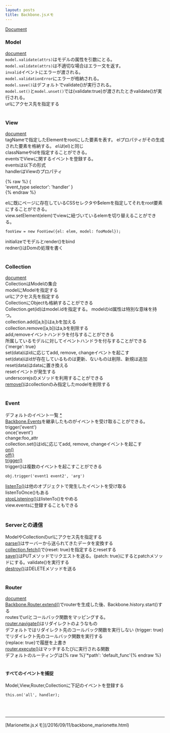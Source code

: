 ```yaml
---
layout: posts
title: Backbone.jsメモ
---
```

[Document](http://backbonejs.org/)  

### Model
[document](http://backbonejs.org/#Model)  
`model.validate(attrs)`はモデルの属性を引数にとる。  
`model.validate(attrs)`は不適切な場合はエラー文を返す。  
`invalid`イベントにエラーが渡される。   
`model.validationError`にエラーが格納される。  
`model.save()`はデフォルトでvalidate()が実行される。  
`model.set()`と`model.unset()`では{validate:true}が渡されたときvalidate()が実行される。  
urlにアクセス先を指定する  
<br>

### View
[document](http://backbonejs.org/#View)  
tagNameで指定したElementをrootにした要素を表す。
elプロパティがその生成された要素を格納する。
$elは$(el)と同じ  
classNameやidを指定することができる。  
eventsでViewに関するイベントを登録する。  
eventsは以下の形式  
handlerはViewのプロパティ  

{% raw %}
{  
    'event_type selector': 'handler'
}  
{% endraw %}

elに既にページに存在しているCSSセレクタや$elemを指定してそれをroot要素にすることができる。  
view.setElement(elem)でviewに紐づいているelemを切り替えることができる。   

```
fooView = new FooView({el: elem, model: fooModel});
```

initializeでモデルとrender()をbind    
redner()はDomの処理を書く  
<br>

### Collection
[document](http://backbonejs.org/#Collection)  
CollectionはModelの集合  
modelにModelを指定する  
urlにアクセス先を指定する  
CollectionにObjectも格納することができる  
Collection.get(id)はmodel.idを指定する。 
modelのid属性は特別な意味を持つ。  
collection.add([a,b])はa,bを加える  
collection.remove([a,b])はa,bを削除する  
add,removeイベントハンドラを付与することができる  
所属しているモデルに対してイベントハンドラを付与することができる  
{'merge': true}  
set(data)はidに応じてadd, remove, changeイベントを起こす  
set(data)はidが存在しているものは更新、ないものは削除、新規は追加   
reset(data)はdataに置き換える  
resetイベントが発生する  
underscorejsのメソッドを利用することができる  
[remove()](http://backbonejs.org/#Collection-remove)はcollectionのみ指定したmodelを削除する  
<br>

### Event
デフォルトのイベント一覧 [\*](http://backbonejs.org/#Events-catalog)  
[Backbone.Events](http://backbonejs.org/#Events)を継承したものがイベントを受け取ることができる。   
trigger('event')  
once('event')  
change:foo_attr  
collection.set()はidに応じてadd, remove, changeイベントを起こす  
[on()](http://backbonejs.org/#Events-on)  
[off()](http://backbonejs.org/#Events-off)  
[trigger()](http://backbonejs.org/#Events-trigger)  
trigger()は複数のイベントを起こすことができる  

```
obj.trigger('event1 event2', 'arg')
```

[listenTo()](http://backbonejs.org/#Events-listenTo)は他のオブジェクトで発生したイベントを受け取る  
listenToOnce()もある  
[stopListening()](http://backbonejs.org/#Events-stopListening)はlistenTo()をやめる  
view.eventsに登録することもできる  
<br>

### Serverとの通信
ModelやCollectionのurlにアクセス先を指定する  
[parse()](http://backbonejs.org/#Model-parse)はサーバーから送られてきたデータを変換する  
[collection.fetch()](http://backbonejs.org/#Collection-fetch)で{reset: true}を指定するとresetする  
[save()](http://backbonejs.org/#Model-save)はPUTメソッドでリクエストを送る。{patch: true}にするとpatchメソッドにする。validate()を実行する  
[destroy()](http://backbonejs.org/#Model-destroy)はDELETEメソッドを送る  
<br>

### Router
[document](http://backbonejs.org/#Router)  
[Backbone.Router.extend()](http://backbonejs.org/#Router-extend)でrouterを生成した後、Backbone.history.start()する  
routesでurlとコールバック関数をマッピングする。  
[router.navigate()](http://backbonejs.org/#Router-navigate)はリダイレクトのようなもの  
デフォルトではリダイレクト先のコールバック関数を実行しない 
{trigger: true}でリダイレクト先のコールバック関数を実行する  
{replace: true}で履歴を上書き  
[router.execute()](http://backbonejs.org/#Router-execute)はマッチするたびに実行される関数  
デフォルトのルーティングは{% raw %}'*path':  'default_func'{% endraw %}  
<br>

#### すべてのイベントを捕捉

Model,View,Router,Collectionに下記のイベントを登録する

```
this.on('all', handler);
```
<br>

<br>

<hr>
[Marionette.jsメモ](/2016/09/11/backbone_marionette.html)

















